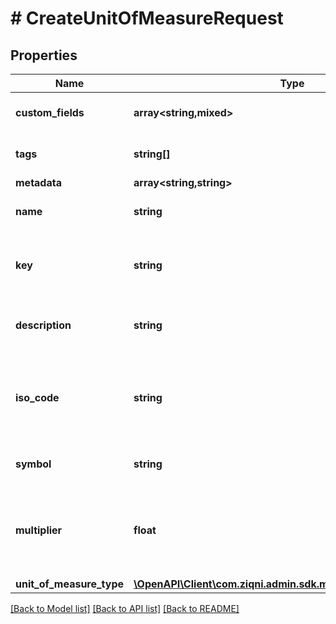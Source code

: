 # # CreateUnitOfMeasureRequest

## Properties

Name | Type | Description | Notes
------------ | ------------- | ------------- | -------------
**custom_fields** | **array<string,mixed>** | A list of custom field entries | [optional]
**tags** | **string[]** | A list of id&#39;s used to tag models | [optional]
**metadata** | **array<string,string>** |  | [optional]
**name** | **string** | The name of a unit of measure |
**key** | **string** | The reference to the unit of measure in your system |
**description** | **string** | The description of a unit of measure | [optional]
**iso_code** | **string** | An alphabetical or numerical code to identify a unit of measure | [optional]
**symbol** | **string** | The symbol of a unit of measure | [optional]
**multiplier** | **float** | Is used to multiply the value from the standardised one that is being used |
**unit_of_measure_type** | [**\OpenAPI\Client\com.ziqni.admin.sdk.model\UnitOfMeasureType**](UnitOfMeasureType.md) |  |

[[Back to Model list]](../../README.md#models) [[Back to API list]](../../README.md#endpoints) [[Back to README]](../../README.md)
